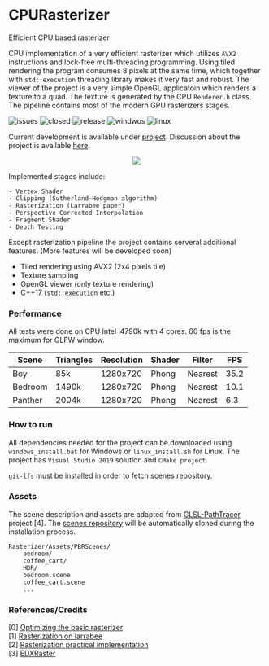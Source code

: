 # CPURasterizer

Efficient CPU based rasterizer

CPU implementation of a very efficient rasterizer which utilizes `AVX2` instructions and lock-free multi-threading programming. Using tiled rendering the program consumes 8 pixels at the same time, which together with `std::execution` threading library makes it very fast and robust. The viewer of the project is a very simple OpenGL applicatoin which renders a texture to a quad. The texture is generated by the CPU `Renderer.h` class. The pipeline contains most of the modern GPU rasterizers stages.

![issues](https://img.shields.io/github/issues/Zielon/CPURasterizer) ![closed](https://img.shields.io/github/issues-closed-raw/Zielon/CPURasterizer) ![release](https://img.shields.io/github/release/Zielon/CPURasterizer) ![windwos](https://img.shields.io/badge/system-Windows-green) ![linux](https://img.shields.io/badge/system-Linux-green)

Current development is available under [project](https://github.com/Zielon/CPURasterizer/projects/1). Discussion about the project is available [here](https://github.com/Zielon/CPURasterizer/discussions).

<p align="center">
  <img src="https://github.com/Zielon/CPURasterizer/blob/resources/Resources/cpu.gif?raw=true" width=auto height=auto>
</p>

Implemented stages include:

```
- Vertex Shader
- Clipping (Sutherland–Hodgman algorithm)
- Rasterization (Larrabee paper)
- Perspective Corrected Interpolation
- Fragment Shader
- Depth Testing
```

Except rasterization pipeline the project contains serveral additional features. (More features will be developed soon)  

- Tiled rendering using AVX2 (2x4 pixels tile)
- Texture sampling
- OpenGL viewer (only texture rendering)
- C++17 (`std::execution` etc.)

### Performance

All tests were done on CPU Intel i4790k with 4 cores. 60 fps is the maximum for GLFW window.

| Scene         | Triangles | Resolution | Shader | Filter  | FPS |
| ------------- |-----------|------------|--------|---------|-----
| Boy           | 85k       |  1280x720  | Phong  | Nearest | 35.2|
| Bedroom       | 1490k     |  1280x720  | Phong  | Nearest | 10.1|
| Panther       | 2004k     |  1280x720  | Phong  | Nearest | 6.3 |

### How to run

All dependencies needed for the project can be downloaded using `windows_install.bat` for Windows or `linux_install.sh` for Linux. The project has `Visual Studio 2019` solution and `CMake project`.

`git-lfs` must be installed in order to fetch scenes repository.

### Assets

The scene description and assets are adapted from [GLSL-PathTracer](https://github.com/knightcrawler25/GLSL-PathTracer) project [4]. The [scenes repository](https://github.com/Zielon/PBRScenes) will be automatically cloned during the installation process.

```
Rasterizer/Assets/PBRScenes/
    bedroom/
    coffee_cart/
    HDR/
    bedroom.scene
    coffee_cart.scene
    ...
```

### References/Credits
[0] [Optimizing the basic rasterizer](https://fgiesen.wordpress.com/2013/02/10/optimizing-the-basic-rasterizer/)  
[1] [Rasterization on larrabee](https://www.drdobbs.com/parallel/rasterization-on-larrabee/217200602)  
[2] [Rasterization practical implementation](https://www.scratchapixel.com/lessons/3d-basic-rendering/rasterization-practical-implementation/rasterization-practical-implementation)  
[3] [EDXRaster](https://github.com/behindthepixels/EDXRaster)
